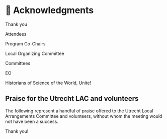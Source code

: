# 🙏 Acknowledgments

Thank you

Attendees

Program Co-Chairs

Local Organizing Committee

Committees

EO

Historians of Science of the World, Unite!

## Praise for the Utrecht LAC and volunteers

The following represent a handful of praise offered to the Utrecht Local Arrangements Committee and volunteers, without whom the meeting would not have been a success.

Thank you!

<div class="choice-quotes">
<div class="left">
<pullQuote title="Very pleasant venue, good signage, friendly and knowledgeable student
assistants." />
<pullQuote title="I mostly want to praise them for the incredibly fantastic job. They
immediately understood that the one thing that was urgently needed (on
top of everything else) was cold water everywhere, and a lot of it. This
worked excellently well. I also was impressed by their ability to reschedule
sessions spontaneously into rooms with AC. Top job!! Thank you very, very
much!!" />
</div><div class="right">
<pullQuote title="They really did a wonderful job!" />
<pullQuote title="They were fantastic!! They worked with unusual conditions and rose to the
challenge-impressive!" />
<pullQuote title="The local organizers did a fantastic job, especially in light of the changes
that needed to be made as a result of the unusual temperatures. I think this
was the best-ever HSS meeting I've attended." />
<pullQuote title="I think they did a heroic job in unprecedented climatic conditions. I really
appreciated the water (including the 'real' fruity water), the reusable drink
flask, the efficiency of registration etc., the resources of the institution as a
whole. I know this is not a suggestion, but I would like to express it anyway,
since it was one of the best HSS meetings I have attended!" />
<pullQuote title="The student assistants were uniformly awesome -- super helpful and
friendly and doing a great job. Thanks!" />
</div>
</div>